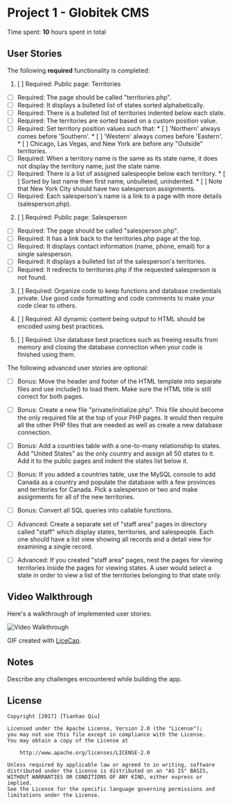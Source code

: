 # Project 1 - Globitek CMS

Time spent: **10** hours spent in total

## User Stories

The following **required** functionality is completed:

1. [ ]  Required: Public page: Territories
  * [ ]  Required: The page should be called "territories.php".
  * [ ]  Required: It displays a bulleted list of states sorted alphabetically.
  * [ ]  Required: There is a bulleted list of territories indented below each state.
  * [ ]  Required: The territories are sorted based on a custom position value.
  * [ ]  Required: Set territory position values such that:
    * [ ]  'Northern' always comes before 'Southern'.
    * [ ]  'Western' always comes before 'Eastern'.
    * [ ]  Chicago, Las Vegas, and New York are before any "Outside" territories.
  * [ ]  Required: When a territory name is the same as its state name, it does not display the territory name, just the state name.
  * [ ]  Required: There is a list of assigned salespeople below each territory.
    * [ ]  Sorted by last name then first name, unbulleted, unindented.
    * [ ]  Note that New York City should have two salesperson assignments.
  * [ ]  Required: Each salesperson's name is a link to a page with more details (salesperson.php).

2. [ ]  Required: Public page: Salesperson
  * [ ]  Required: The page should be called "salesperson.php".
  * [ ]  Required: It has a link back to the territories.php page at the top.
  * [ ]  Required: It displays contact information (name, phone, email) for a single salesperson.
  * [ ]  Required: It displays a bulleted list of the salesperson's territories.
  * [ ]  Required: It redirects to territories.php if the requested salesperson is not found.

3. [ ]  Required:  Organize code to keep functions and database credentials private. Use good code formatting and code comments to make your code clear to others.

4. [ ]  Required:  All dynamic content being output to HTML should be encoded using best practices.

5. [ ]  Required:  Use database best practices such as freeing results from memory and closing the database connection when your code is finished using them.

The following advanced user stories are optional:

* [ ]  Bonus: Move the header and footer of the HTML template into separate files and use include() to load them. Make sure the HTML title is still correct for both pages.

* [ ]  Bonus: Create a new file "private/initialize.php". This file should become the only required file at the top of your PHP pages. It would then require all the other PHP files that are needed as well as create a new database connection.

* [ ]  Bonus: Add a countries table with a one-to-many relationship to states. Add "United States" as the only country and assign all 50 states to it. Add it to the public pages and indent the states list below it.

* [ ]  Bonus: If you added a countries table, use the MySQL console to add Canada as a country and populate the database with a few provinces and territories for Canada. Pick a salesperson or two and make assignments for all of the new territories.

* [ ]  Bonus: Convert all SQL queries into callable functions.

* [ ]  Advanced: Create a separate set of "staff area" pages in directory called "staff" which display states, territories, and salespeople. Each one should have a list view showing all records and a detail view for examining a single record.

* [ ]  Advanced: If you created "staff area" pages, nest the pages for viewing territories inside the pages for viewing states. A user would select a state in order to view a list of the territories belonging to that state only.

## Video Walkthrough

Here's a walkthrough of implemented user stories:

<img src='http://i.imgur.com/link/to/your/gif/file.gif' title='Video Walkthrough' width='' alt='Video Walkthrough' />

GIF created with [LiceCap](http://www.cockos.com/licecap/).

## Notes

Describe any challenges encountered while building the app.

## License

    Copyright [2017] [Tianhao Qiu]

    Licensed under the Apache License, Version 2.0 (the "License");
    you may not use this file except in compliance with the License.
    You may obtain a copy of the License at

        http://www.apache.org/licenses/LICENSE-2.0

    Unless required by applicable law or agreed to in writing, software
    distributed under the License is distributed on an "AS IS" BASIS,
    WITHOUT WARRANTIES OR CONDITIONS OF ANY KIND, either express or implied.
    See the License for the specific language governing permissions and
    limitations under the License.
